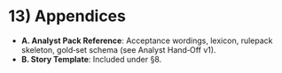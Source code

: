 # 13) Appendices
- **A. Analyst Pack Reference**: Acceptance wordings, lexicon, rulepack skeleton, gold‑set schema (see Analyst Hand‑Off v1).  
- **B. Story Template**: Included under §8.

